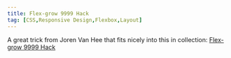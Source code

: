 ```yaml
---
title: Flex-grow 9999 Hack
tag: [CSS,Responsive Design,Flexbox,Layout]
---
```


A great trick from Joren Van Hee that fits nicely into this in collection:
[Flex-grow 9999 Hack](http://joren.co/flex-grow-9999-hack)
